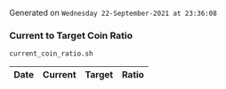 Generated on `Wednesday 22-September-2021 at 23:36:08`

### Current to Target Coin Ratio
`current_coin_ratio.sh`

Date|Current|Target|Ratio
---|---|---|---
